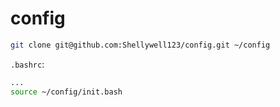 # config

```bash
git clone git@github.com:Shellywell123/config.git ~/config
```

`.bashrc`: 
```bash
...
source ~/config/init.bash
```